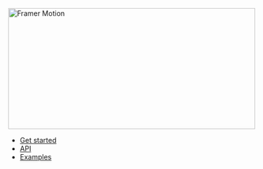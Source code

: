 <img src="https://user-images.githubusercontent.com/7850794/52070069-f7c92000-2577-11e9-9566-60d15359904b.png" alt="Framer Motion" width="500" height="245" />

- [Get started](https://paper.dropbox.com/doc/Framer-Motion-Guide--AWnIVf~I2acCXemShLcAPLtBAg-zcHm65VufTLLDZm2mWabo)
- [API](https://paper.dropbox.com/doc/Framer-Motion-API--AWlK2hBtUM4ZyCRsjNLKVc56Ag-QKtHod69TMbSzKzKEl4bU)
- [Examples](https://codesandbox.io/s/8xj22v2mo2)
